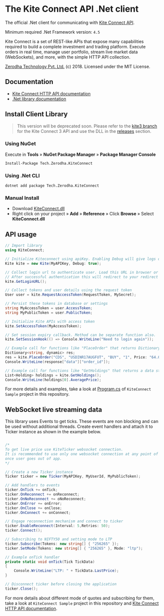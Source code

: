 # The Kite Connect API .Net client
The official .Net client for communicating with [Kite Connect API](https://kite.trade).

Minimum required .Net Framework version: `4.5`

Kite Connect is a set of REST-like APIs that expose many capabilities required to build a complete investment and trading platform. Execute orders in real time, manage user portfolio, stream live market data (WebSockets), and more, with the simple HTTP API collection.

[Zerodha Technology Pvt. Ltd.](http://zerodha.com) (c) 2018. Licensed under the MIT License.

## Documentation

- [Kite Connect HTTP API documentation](https://kite.trade/docs/connect/v1)
- [.Net library documentation](https://kite.trade/docs/kiteconnectdotnet/)

## Install Client Library

> This version will be deprecated soon. Please refer to the [kite3 branch](https://github.com/zerodhatech/dotnetkiteconnect/tree/kite3) for the Kite Connect 3 API and use the DLL in the [releases](https://github.com/zerodhatech/dotnetkiteconnect/releases/tag/3.0.0-beta1) section.

### Using NuGet

Execute in **Tools** &raquo; **NuGet Package Manager** &raquo; **Package Manager Console**

```
Install-Package Tech.Zerodha.KiteConnect
```
### Using .Net CLI

```
dotnet add package Tech.Zerodha.KiteConnect
```
### Manual Install

- Download [KiteConnect.dll](https://github.com/rainmattertech/dotnetkiteconnect/blob/master/dist/KiteConnect.dll?raw=true)
- Right click on your project &raquo; **Add** &raquo; **Reference** &raquo; Click **Browse** &raquo; Select **KiteConnect.dll**

## API usage
```csharp
// Import library
using KiteConnect;

// Initialize Kiteconnect using apiKey. Enabling Debug will give logs of requests and responses
Kite kite = new Kite(MyAPIKey, Debug: true);

// Collect login url to authenticate user. Load this URL in browser or WebView. 
// After successful authentication this will redirect to your redirect url with request token.
kite.GetLoginURL();

// Collect tokens and user details using the request token
User user = kite.RequestAccessToken(RequestToken, MySecret);

// Persist these tokens in database or settings
string MyAccessToken = user.AccessToken;
string MyPublicToken = user.PublicToken;

// Initialize Kite APIs with access token
kite.SetAccessToken(MyAccessToken);

// Set session expiry callback. Method can be separate function also.
kite.SetSessionHook(() => Console.WriteLine("Need to login again"));

// Example call for functions like "PlaceOrder" that returns Dictionary
Dictionary<string, dynamic> res;
res = kite.PlaceOrder("CDS", "USDINR17AUGFUT", "BUY", "1", Price: "64.0000", OrderType: "LIMIT", Product: "NRML");
Console.WriteLine(response["data"]["order_id"]);

// Example call for functions like "GetHoldings" that returns a data structure
List<Holding> holdings = kite.GetHoldings();
Console.WriteLine(holdings[0].AveragePrice);

```
For more details and examples, take a look at [Program.cs](https://github.com/rainmattertech/dotnetkiteconnect/blob/master/KiteConnect%20Sample/Program.cs) of `KiteConnect Sample` project in this repository.

## WebSocket live streaming data

This library uses Events to get ticks. These events are non blocking and can be used without additional threads. Create event handlers and attach it to Ticker instance as shown in the example below.

```csharp

/* 
To get live price use KiteTicker websocket connection. 
It is recommended to use only one websocket connection at any point of time and make sure you stop connection, 
once user goes out of app.
*/

// Create a new Ticker instance
Ticker ticker = new Ticker(MyAPIKey, MyUserId, MyPublicToken);

// Add handlers to events
ticker.OnTick += onTick;
ticker.OnReconnect += onReconnect;
ticker.OnNoReconnect += oNoReconnect;
ticker.OnError += onError;
ticker.OnClose += onClose;
ticker.OnConnect += onConnect;

// Engage reconnection mechanism and connect to ticker
ticker.EnableReconnect(Interval: 5,Retries: 50);
ticker.Connect();

// Subscribing to NIFTY50 and setting mode to LTP
ticker.Subscribe(Tokens: new string[] { "256265" });
ticker.SetMode(Tokens: new string[] { "256265" }, Mode: "ltp");

// Example onTick handler
private static void onTick(Tick TickData)
{
    Console.WriteLine("LTP: " + TickData.LastPrice);
}

// Disconnect ticker before closing the application
ticker.Close();
```

For more details about different mode of quotes and subscribing for them, take a look at `KiteConnect Sample` project in this repository and [Kite Connect HTTP API documentation](https://kite.trade/docs/connect/v1).
